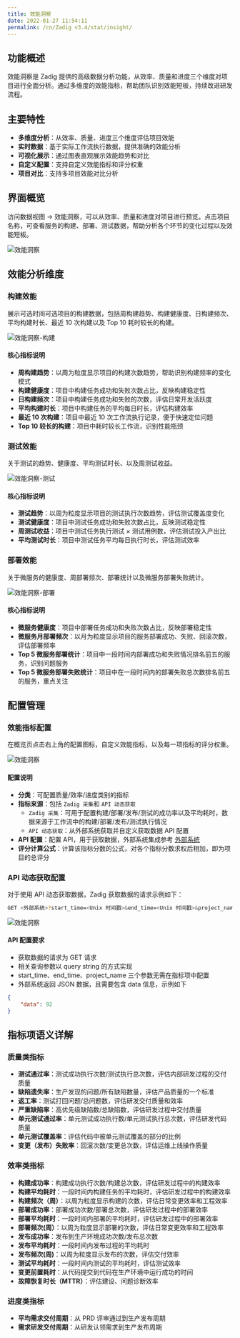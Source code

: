 ```yaml
---
title: 效能洞察
date: 2022-01-27 11:54:11
permalink: /cn/Zadig v3.4/stat/insight/
---
```


## 功能概述

效能洞察是 Zadig 提供的高级数据分析功能，从效率、质量和进度三个维度对项目进行全面分析。通过多维度的效能指标，帮助团队识别效能短板，持续改进研发流程。

## 主要特性

- **多维度分析**：从效率、质量、进度三个维度评估项目效能
- **实时数据**：基于实际工作流执行数据，提供准确的效能分析
- **可视化展示**：通过图表直观展示效能趋势和对比
- **自定义配置**：支持自定义效能指标和评分权重
- **项目对比**：支持多项目效能对比分析

## 界面概览

访问数据视图 → 效能洞察，可以从效率、质量和进度对项目进行预览。点击项目名称，可查看服务的构建、部署、测试数据，帮助分析各个环节的变化过程以及效能短板。

![效能洞察](../../../_images/insight_overview_310.png)

## 效能分析维度

### 构建效能

展示可选时间可选项目的构建数据，包括周构建趋势、构建健康度、日构建频次、平均构建时长、最近 10 次构建以及 Top 10 耗时较长的构建。

![效能洞察-构建](../../../_images/build_insight_310.png)

#### 核心指标说明

- **周构建趋势**：以周为粒度显示项目的构建次数趋势，帮助识别构建频率的变化模式
- **构建健康度**：项目中构建任务成功和失败次数占比，反映构建稳定性
- **日构建频次**：项目中构建任务成功和失败的次数，评估日常开发活跃度
- **平均构建时长**：项目中构建任务的平均每日时长，评估构建效率
- **最近 10 次构建**：项目中最近 10 次工作流执行记录，便于快速定位问题
- **Top 10 较长的构建**：项目中耗时较长工作流，识别性能瓶颈

### 测试效能

关于测试的趋势、健康度、平均测试时长、以及周测试收益。

![效能洞察-测试](../../../_images/test_insight_310.png)

#### 核心指标说明

- **测试趋势**：以周为粒度显示项目的测试执行次数趋势，评估测试覆盖度变化
- **测试健康度**：项目中测试任务成功和失败次数占比，反映测试稳定性
- **周测试收益**：项目中测试任务执行测试 × 测试用例数，评估测试投入产出比
- **平均测试时长**：项目中测试任务平均每日执行时长，评估测试效率

### 部署效能

关于微服务的健康度、周部署频次、部署统计以及微服务部署失败统计。

![效能洞察-部署](../../../_images/deploy_insight_310.png)

#### 核心指标说明

- **微服务健康度**：项目中部署任务成功和失败次数占比，反映部署稳定性
- **微服务月部署频次**：以月为粒度显示项目的服务部署成功、失败、回滚次数，评估部署频率
- **Top 5 微服务部署统计**：项目中一段时间内部署成功和失败情况排名前五的服务，识别问题服务
- **Top 5 微服务部署失败统计**：项目中在一段时间内的部署失败总次数排名前五的服务，重点关注

## 配置管理

### 效能指标配置

在概览页点击右上角的配置图标，自定义效能指标，以及每一项指标的评分权重。

![效能洞察](../../../_images/insight_config_220.png)

#### 配置说明

- **分类**：可配置质量/效率/进度类别的指标
- **指标来源**：包括 `Zadig 采集`和 `API 动态获取`
  - `Zadig 采集`：可用于配置构建/部署/发布/测试的成功率以及平均耗时，数据来源于工作流中的构建/部署/发布/测试执行情况
  - `API 动态获取`：从外部系统获取并自定义获取数据 API 配置
- **API 配置**：配置 API，用于获取数据，外部系统集成参考 [外部系统](/cn/Zadig%20v3.4/settings/others/)
- **评分计算公式**：计算该指标分数的公式，对各个指标分数求权后相加，即为项目的总评分

### API 动态获取配置

对于使用 API 动态获取数据，Zadig 获取数据的请求示例如下：

```bash
GET <外部系统>?start_time=<Unix 时间戳>&end_time=<Unix 时间戳>&project_name=<项目标识>&key1=value1&key2=value2...
```

![效能洞察](../../../_images/insight_config_1_220.png)

#### API 配置要求

- 获取数据的请求为 GET 请求
- 相关查询参数以 query string 的方式实现
- start_time、end_time、project_name 三个参数无需在指标项中配置
- 外部系统返回 JSON 数据，且需要包含 data 信息，示例如下

```json
{
    "data": 92
}
```

## 指标项语义详解

### 质量类指标

- **测试通过率**：测试成功执行次数/测试执行总次数，评估内部研发过程的交付质量
- **缺陷遗失率**：生产发现的问题/所有缺陷数量，评估产品质量的一个标准
- **返工率**：测试打回问题/总问题数，评估研发交付质量和效率
- **严重缺陷率**：高优先级缺陷数/总缺陷数，评估研发过程中交付质量
- **单元测试通过率**：单元测试成功执行数/单元测试执行总次数，评估研发代码质量
- **单元测试覆盖率**：评估代码中被单元测试覆盖的部分的比例
- **变更（发布）失败率**：回滚次数/变更总次数，评估运维上线操作质量

### 效率类指标

- **构建成功率**：构建成功执行次数/构建总次数，评估研发过程中的构建效率
- **构建平均耗时**：一段时间内构建任务的平均耗时，评估研发过程中的构建效率
- **构建频次（周）**：以周为粒度显示构建的次数，评估日常变更效率和工程效率
- **部署成功率**：部署成功次数/部署总次数，评估研发过程中的部署效率
- **部署平均耗时**：一段时间内部署的平均耗时，评估研发过程中的部署效率
- **部署频次(周）**：以周为粒度显示部署的次数，评估日常变更效率和工程效率
- **发布成功率**：发布到生产环境成功次数/发布总次数
- **发布平均耗时**：一段时间内发布过程的平均耗时
- **发布频次(周)**：以周为粒度显示发布的次数，评估交付效率
- **测试平均耗时**：一段时间内测试的平均耗时，评估测试效率
- **变更前置耗时**：从代码提交到代码在生产环境中运行成功的时间
- **故障恢复时长（MTTR）**：评估建设、问题诊断效率

### 进度类指标

- **平均需求交付周期**：从 PRD 评审通过到生产发布周期
- **需求研发交付周期**：从研发认领需求到生产发布周期




